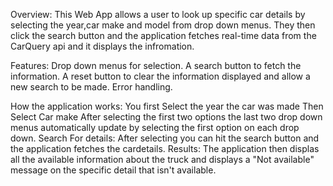 Overview:
This Web App allows a user to look up specific car details by selecting the year,car make and model from drop down menus. They then click the search button and the application fetches real-time data from the CarQuery api and it displays the infromation.

Features:
Drop down menus for selection.
A search button to fetch the information.
A reset button to clear the information displayed and allow a new search to be made.
Error handling.

How the application works:
You first Select the year the car was made 
Then Select Car make
After selecting the first two options the last two drop down menus automatically update by selecting the first option on each drop down.
Search For details: After selecting you can hit the search button and the application fetches the cardetails.
Results: The application then displas all the available information about the truck and displays a "Not available" message on the specific detail that isn't available.
